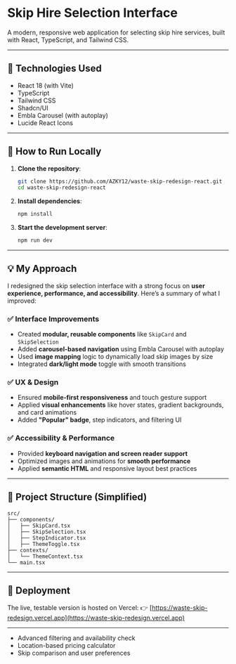 # Skip Hire Selection Interface

A modern, responsive web application for selecting skip hire services, built with React, TypeScript, and Tailwind CSS.

---

## 🔧 Technologies Used

- React 18 (with Vite)
- TypeScript
- Tailwind CSS
- Shadcn/UI
- Embla Carousel (with autoplay)
- Lucide React Icons

---

## 🧪 How to Run Locally

1. **Clone the repository**:
   ```bash
   git clone https://github.com/AZKY12/waste-skip-redesign-react.git
   cd waste-skip-redesign-react


2. **Install dependencies**:

   ```bash
   npm install
   ```

3. **Start the development server**:

   ```bash
   npm run dev
   ```

---

## 💡 My Approach

I redesigned the skip selection interface with a strong focus on **user experience, performance, and accessibility**. Here’s a summary of what I improved:

### ✅ Interface Improvements

* Created **modular, reusable components** like `SkipCard` and `SkipSelection`
* Added **carousel-based navigation** using Embla Carousel with autoplay
* Used **image mapping** logic to dynamically load skip images by size
* Integrated **dark/light mode** toggle with smooth transitions

### ✅ UX & Design

* Ensured **mobile-first responsiveness** and touch gesture support
* Applied **visual enhancements** like hover states, gradient backgrounds, and card animations
* Added **"Popular" badge**, step indicators, and filtering UI

### ✅ Accessibility & Performance

* Provided **keyboard navigation and screen reader support**
* Optimized images and animations for **smooth performance**
* Applied **semantic HTML** and responsive layout best practices

---

## 📁 Project Structure (Simplified)

```
src/
├── components/
│   ├── SkipCard.tsx
│   ├── SkipSelection.tsx
│   ├── StepIndicator.tsx
│   ├── ThemeToggle.tsx
├── contexts/
│   └── ThemeContext.tsx
└── main.tsx
```

---

## 🚀 Deployment

The live, testable version is hosted on Vercel:
👉 [https://waste-skip-redesign.vercel.app](https://waste-skip-redesign.vercel.app)

---
* Advanced filtering and availability check
* Location-based pricing calculator
* Skip comparison and user preferences

```
